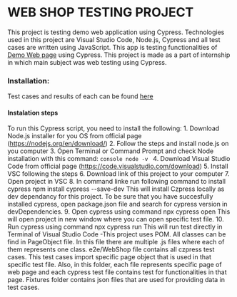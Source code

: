 # WEB SHOP TESTING PROJECT
This project is testing demo web application using Cypress. Technologies used in this project are Visual Studio Code, Node.js, Cypress and all test cases are written using JavaScript.
This app is testing functionalities of [Demo Web page](https://demowebshop.tricentis.com/) using Cypress. This project is made as a part of internship in which main subject was web testing using Cypress. 

### Installation:
Test cases and results of each can be found [here](https://docs.google.com/spreadsheets/d/1v-j0Kw_QRvNQrnGy4LDS51WABCOYdNV3_cQ2ksRf04c/edit?usp=sharing)

#### Instalation steps
To run this Cypress script, you need to install the following:
	1. Download Node.js installer for you OS from official page (https://nodejs.org/en/download/)
	2. Follow the steps and install node.js on you computer
	3. Open Terminal or Command Prompt and check Node installation with this command:
	 ```console
		node -v
  	```
	4. Download Visual Studio Code from official page (https://code.visualstudio.com/download)
	5. Install VSC following the steps
	6. Download link of this project to your computer
	7. Open project in VSC
	8. In command linke run following command to install cypress
		npm install cypress --save-dev
	This will install Czpress locally as dev dependancy for this project. To be sure that you have succesfully installed cypress, open package.json file and search for cypress version in devDependencies.
	9. Open cypress using command
		npx cypress open
	This will open project in new window where you can open specific test file.
	10. Run cypress using command
		npx cypress run
	This will run test directly in Terminal of Visual Studio Code
-This project uses POM. All classes can be find in PageObject file. In this file there are multiple .js files where each of them represents one class.
e2e/WebShop file contains all czpress test cases. This test cases import specific page object that is used in that specific test file. Also, in this folder, each file represents specific page of web page and each cypress test file contains test for functionalities in that page.
Fixtures folder contains json files that are used for providing data in test cases.
